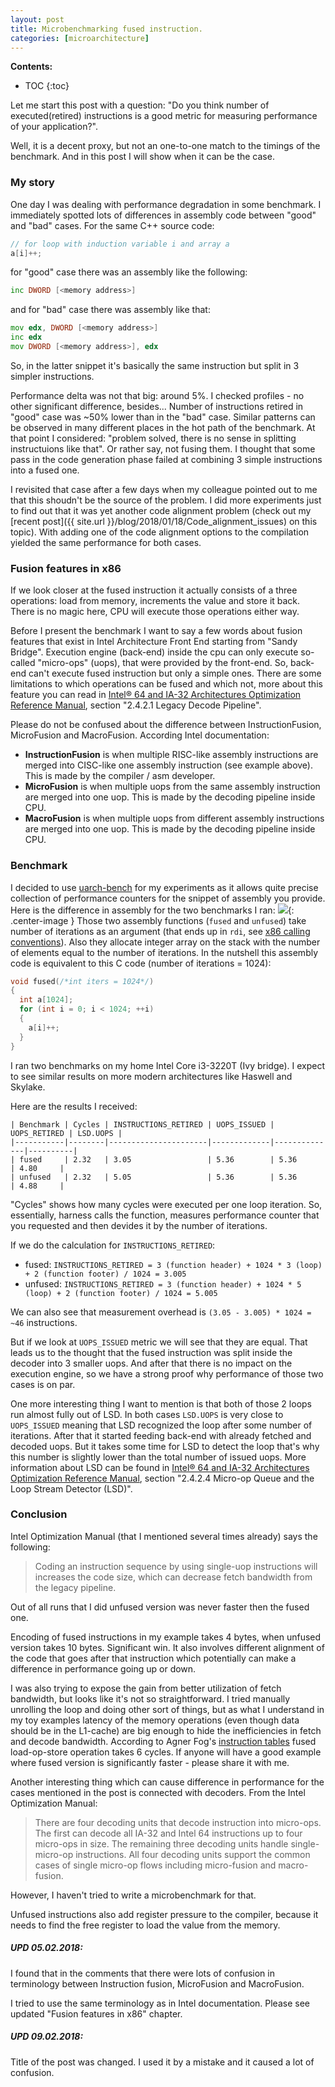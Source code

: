 ```yaml
---
layout: post
title: Microbenchmarking fused instruction.
categories: [microarchitecture]
---
```


**Contents:**
* TOC
{:toc}

Let me start this post with a question: "Do you think number of executed(retired) instructions is a good metric for measuring performance of your application?".

Well, it is a decent proxy, but not an one-to-one match to the timings of the benchmark. And in this post I will show when it can be the case.

### My story

One day I was dealing with performance degradation in some benchmark. I immediately spotted lots of differences in assembly code between "good" and "bad" cases. For the same C++ source code:
```cpp
// for loop with induction variable i and array a
a[i]++;
```
for "good" case there was an assembly like the following:
```asm
inc DWORD [<memory address>]
```
and for "bad" case there was assembly like that:
```asm
mov edx, DWORD [<memory address>]
inc edx
mov DWORD [<memory address>], edx
```

So, in the latter snippet it's basically the same instruction but split in 3 simpler instructions.

Performance delta was not that big: around 5%. I checked profiles - no other significant difference, besides... Number of instructions retired in "good" case was ~50% lower than in the "bad" case. Similar patterns can be observed in many different places in the hot path of the benchmark. At that point I considered: "problem solved, there is no sense in splitting instructuions like that". Or rather say, not fusing them. I thought that some pass in the code generation phase failed at combining 3 simple instructions into a fused one.

I revisited that case after a few days when my colleague pointed out to me that this shoudn't be the source of the problem. I did more experiments just to find out that it was yet another code alignment problem (check out my [recent post]({{ site.url }}/blog/2018/01/18/Code_alignment_issues) on this topic). With adding one of the code alignment options to the compilation yielded the same performance for both cases.

### Fusion features in x86

If we look closer at the fused instruction it actually consists of a three operations: load from memory, increments the value and store it back. There is no magic here, CPU will execute those operations either way. 

Before I present the benchmark I want to say a few words about fusion features that exist in Intel Architecture Front End starting from "Sandy Bridge". Execution engine (back-end) inside the cpu can only execute so-called "micro-ops" (uops), that were provided by the front-end. So, back-end can't execute fused instruction but only a simple ones. There are some limitations to which operations can be fused and which not, more about this feature you can read in [Intel® 64 and IA-32 Architectures Optimization Reference Manual](https://software.intel.com/sites/default/files/managed/9e/bc/64-ia-32-architectures-optimization-manual.pdf), section "2.4.2.1 Legacy Decode Pipeline".

Please do not be confused about the difference between InstructionFusion, MicroFusion and MacroFusion. According Intel documentation: 
- **InstructionFusion** is when multiple RISC-like assembly instructions are merged into CISC-like one assembly instruction (see example above). This is made by the compiler / asm developer.
- **MicroFusion** is when multiple uops from the same assembly instruction are merged into one uop. This is made by the decoding pipeline inside CPU.
- **MacroFusion** is when multiple uops from different assembly instructions are merged into one uop. This is made by the decoding pipeline inside CPU.

### Benchmark

I decided to use [uarch-bench](https://github.com/travisdowns/uarch-bench) for my experiments as it allows quite precise collection of performance counters for the snippet of assembly you provide.
Here is the difference in assembly for the two benchmarks I ran:
![](/img/posts/Uop-fusion/asm_diff.png){: .center-image }
Those two assembly functions (`fused` and `unfused`) take number of iterations as an argument (that ends up in `rdi`, see [x86 calling conventions](https://en.wikipedia.org/wiki/X86_calling_conventions)). Also they allocate integer array on the stack with the number of elements equal to the number of iterations. In the nutshell this assembly code is equivalent to this C code (number of iterations = 1024):
```cpp
void fused(/*int iters = 1024*/)
{
  int a[1024];
  for (int i = 0; i < 1024; ++i)
  {
    a[i]++;
  }
}
```
I ran two benchmarks on my home Intel Core i3-3220T (Ivy bridge). I expect to see similar results on more modern architectures like Haswell and Skylake.

Here are the results I received:
```
| Benchmark | Cycles | INSTRUCTIONS_RETIRED | UOPS_ISSUED | UOPS_RETIRED | LSD.UOPS |
|-----------|--------|----------------------|-------------|--------------|----------|
| fused     | 2.32   | 3.05                 | 5.36        | 5.36         | 4.80     |
| unfused   | 2.32   | 5.05                 | 5.36        | 5.36         | 4.88     |
```
"Cycles" shows how many cycles were executed per one loop iteration. So, essentially, harness calls the function, measures performance counter that you requested and then devides it by the number of iterations.

If we do the calculation for `INSTRUCTIONS_RETIRED`:
- fused: `INSTRUCTIONS_RETIRED = 3 (function header) + 1024 * 3 (loop) + 2 (function footer) / 1024 = 3.005`
- unfused: `INSTRUCTIONS_RETIRED = 3 (function header) + 1024 * 5 (loop) + 2 (function footer) / 1024 = 5.005`

We can also see that measurement overhead is `(3.05 - 3.005) * 1024 = ~46` instructions.

But if we look at `UOPS_ISSUED` metric we will see that they are equal. That leads us to the thought that the fused instruction was split inside the decoder into 3 smaller uops. And after that there is no impact on the execution engine, so we have a strong proof why performance of those two cases is on par.

One more interesting thing I want to mention is that both of those 2 loops run almost fully out of LSD. In both cases `LSD.UOPS` is very close to `UOPS_ISSUED` meaning that LSD recognized the loop after some number of iterations. After that it started feeding back-end with already fetched and decoded uops. But it takes some time for LSD to detect the loop that's why this number is slightly lower than the total number of issued uops. More information about LSD can be found in [Intel® 64 and IA-32 Architectures Optimization Reference Manual](https://software.intel.com/sites/default/files/managed/9e/bc/64-ia-32-architectures-optimization-manual.pdf), section "2.4.2.4 Micro-op Queue and the Loop Stream Detector (LSD)".

### Conclusion

Intel Optimization Manual (that I mentioned several times already) says the following:
> Coding an instruction sequence by using single-uop instructions will increases the code size, which can decrease fetch bandwidth from the legacy pipeline. 

Out of all runs that I did unfused version was never faster then the fused one.

Encoding of fused instructions in my example takes 4 bytes, when unfused version takes 10 bytes. Significant win. It also involves different alignment of the code that goes after that instruction which potentially can make a difference in performance going up or down.

I was also trying to expose the gain from better utilization of fetch bandwidth, but looks like it's not so straightforward. I tried manually unrolling the loop and doing other sort of things, but as what I understand in my toy examples latency of the memory operations (even though data should be in the L1-cache) are big enough to hide the inefficiencies in fetch and decode bandwidth. According to Agner Fog's [instruction tables](http://www.agner.org/optimize/instruction_tables.pdf) fused load-op-store operation takes 6 cycles. If anyone will have a good example where fused version is significantly faster - please share it with me.

Another interesting thing which can cause difference in performance for the cases mentioned in the post is connected with decoders. From the Intel Optimization Manual:
> There are four decoding units that decode instruction into micro-ops. The first can decode all IA-32 and Intel 64 instructions up to four micro-ops in size. The remaining three decoding units handle single-micro-op instructions. All four decoding units support the common cases of single micro-op flows including micro-fusion and macro-fusion.

However, I haven't tried to write a microbenchmark for that.

Unfused instructions also add register pressure to the compiler, because it needs to find the free register to load the value from the memory.

##### UPD 05.02.2018:

I found that in the comments that there were lots of confusion in terminology between Instruction fusion, MicroFusion and MacroFusion.

I tried to use the same terminology as in Intel documentation. Please see updated "Fusion features in x86" chapter.

##### UPD 09.02.2018:

Title of the post was changed. I used it by a mistake and it caused a lot of confusion.
